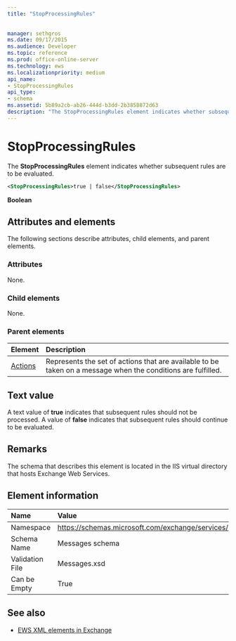```yaml
---
title: "StopProcessingRules"
 
 
manager: sethgros
ms.date: 09/17/2015
ms.audience: Developer
ms.topic: reference
ms.prod: office-online-server
ms.technology: ews
ms.localizationpriority: medium
api_name:
- StopProcessingRules
api_type:
- schema
ms.assetid: 5b89a2cb-ab26-444d-b3dd-2b3858872d63
description: "The StopProcessingRules element indicates whether subsequent rules are to be evaluated."
---
```


# StopProcessingRules

The **StopProcessingRules** element indicates whether subsequent rules are to be evaluated. 
  
```XML
<StopProcessingRules>true | false</StopProcessingRules>
```

 **Boolean**
## Attributes and elements

The following sections describe attributes, child elements, and parent elements.
  
### Attributes

None.
  
### Child elements

None.
  
### Parent elements

|**Element**|**Description**|
|:-----|:-----|
|[Actions](actions.md) <br/> |Represents the set of actions that are available to be taken on a message when the conditions are fulfilled.  <br/> |
   
## Text value

A text value of **true** indicates that subsequent rules should not be processed. A value of **false** indicates that subsequent rules should continue to be evaluated. 
  
## Remarks

The schema that describes this element is located in the IIS virtual directory that hosts Exchange Web Services.
  
## Element information

|**Name**|**Value**|
|:-----|:-----|
|Namespace  <br/> |https://schemas.microsoft.com/exchange/services/2006/messages  <br/> |
|Schema Name  <br/> |Messages schema  <br/> |
|Validation File  <br/> |Messages.xsd  <br/> |
|Can be Empty  <br/> |True  <br/> |
   
## See also



- [EWS XML elements in Exchange](ews-xml-elements-in-exchange.md)

